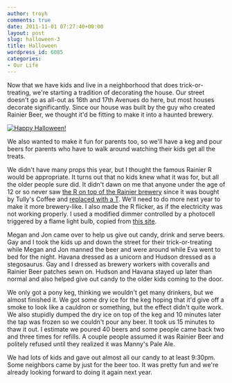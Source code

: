 ```yaml
---
author: troyh
comments: true
date: 2011-11-01 07:27:40+00:00
layout: post
slug: halloween-3
title: Halloween
wordpress_id: 6085
categories:
- Our Life
---
```


Now that we have kids and live in a neighborhood that does trick-or-treating, we're starting a tradition of decorating the house. Our street doesn't go as all-out as 16th and 17th Avenues do here, but most houses decorate significantly. Since our house was built by the guy who created Rainier Beer, we thought it'd be fitting to make it into a haunted brewery.

[![Happy Halloween!](http://farm7.static.flickr.com/6040/6302601273_361a3ba3f9.jpg)](http://www.flickr.com/photos/troyh/6302601273/)

We also wanted to make it fun for parents too, so we'll have a keg and pour beers for parents who have to walk around watching their kids get all the treats.

<!-- more -->

We didn't have many props this year, but I thought the famous Rainier R would be appropriate. It turns out that no kids knew what it was for, but all the older people sure did. It didn't dawn on me that anyone under the age of 12 or so never saw [the R on top of the Rainier brewery](http://profile.ak.fbcdn.net/hprofile-ak-snc4/50291_250186381337_6405329_n.jpg) since it was bought by Tully's Coffee and [replaced with a T](http://upload.wikimedia.org/wikipedia/commons/thumb/0/0d/Rainier_Brewery_04A.jpg/220px-Rainier_Brewery_04A.jpg). We'll need to do more next year to make it more brewery-like. I also made the R flicker, as if the electricity was not working properly. I used a modified dimmer controlled by a photocell triggered by a flame light bulb, copied from [this site](http://www.hauntedillinois.com/lightflicker.php).

Megan and Jon came over to help us give out candy, drink and serve beers. Gay and I took the kids up and down the street for their trick-or-treating while Megan and Jon manned the beer and were around while Eva went to bed for the night. Havana dressed as a unicorn and Hudson dressed as a stegosaurus. Gay and I dressed as brewery workers with coveralls and Rainier Beer patches sewn on. Hudson and Havana stayed up later than normal and also helped give out candy to the older kids coming to the door.

We only got a pony keg, thinking we wouldn't get many drinkers, but we almost finished it. We got some dry ice for the keg hoping that it'd give off a smoke to look like a cauldron or something, but the effect didn't quite work. We also stupidly dumped the dry ice on top of the keg and 10 minutes later the tap was frozen so we couldn't pour any beer. It took us 15 minutes to thaw it out. I estimate we poured 40 beers and some people came back two and three times for refills. A couple people assumed it was Rainier Beer and politely refused until they realized it was Manny's Pale Ale.

We had lots of kids and gave out almost all our candy to at least 9:30pm. Some neighbors came by just for the beer too. It was pretty fun and we're already looking forward to doing it again next year.
